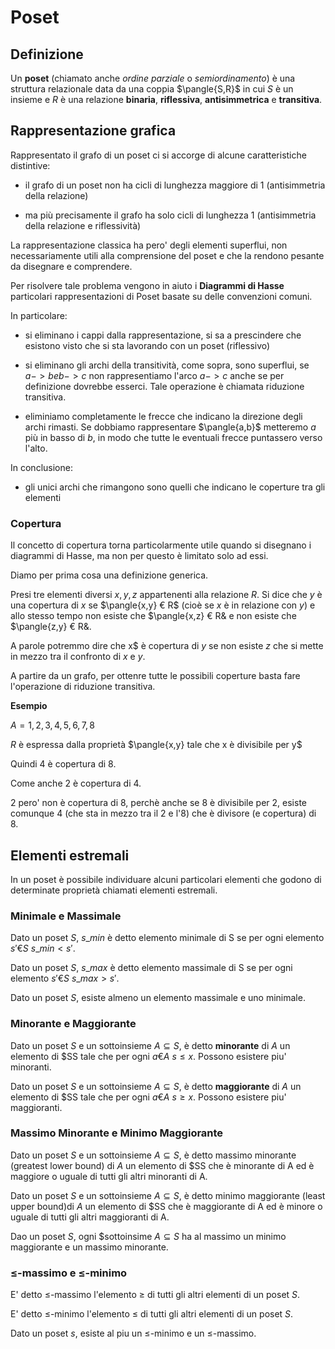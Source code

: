# Poset


## Definizione

Un **poset** (chiamato anche *ordine parziale* o *semiordinamento*) è una struttura relazionale data da una coppia $\pangle{S,R}$ in cui $S$ è un insieme e $R$ è una relazione **binaria**, **riflessiva**, **antisimmetrica** e **transitiva**.

## Rappresentazione grafica

Rappresentato il grafo di un poset ci si accorge di alcune caratteristiche distintive:

* il grafo di un poset non ha cicli di lunghezza maggiore di 1 (antisimmetria della relazione)

* ma più precisamente il grafo ha solo cicli di lunghezza 1 (antisimmetria della relazione e riflessività)

La rappresentazione classica ha pero' degli elementi superflui, non necessariamente utili alla comprensione del poset e che la rendono pesante da disegnare e comprendere.

Per risolvere tale problema vengono in aiuto i **Diagrammi di Hasse** particolari rappresentazioni di Poset basate su delle convenzioni comuni.

In particolare:

* si eliminano i cappi dalla rappresentazione, si sa a prescindere che esistono visto che si sta lavorando con un poset (riflessivo)

* si eliminano gli archi della transitività, come sopra, sono superflui, se $a->b e b->c$ non rappresentiamo l'arco $a->c$ anche se per definizione dovrebbe esserci. Tale operazione è chiamata riduzione transitiva.

* eliminiamo completamente le frecce che indicano la direzione degli archi rimasti. Se dobbiamo rappresentare $\pangle{a,b}$ metteremo $a$ più in basso di $b$, in modo che tutte le eventuali frecce puntassero verso l'alto.

In conclusione:

* gli unici archi che rimangono sono quelli che indicano le coperture tra gli elementi

### Copertura

Il concetto di copertura torna particolarmente utile quando si disegnano i diagrammi di Hasse, ma non per questo è limitato solo ad essi.

Diamo per prima cosa una definizione generica.

Presi tre elementi diversi ${x, y, z}$ appartenenti alla relazione $R$. Si dice che $y$ è una copertura di $x$ se $\pangle{x,y} € R$ (cioè se $x$ è in relazione con $y$) e allo stesso tempo non esiste che $\pangle{x,z} € R& e non esiste che $\pangle{z,y} € R&. 

A parole potremmo dire che x$ è copertura di $y$ se non esiste $z$ che si mette in mezzo tra il confronto di $x$ e $y$.

A partire da un grafo, per ottenre tutte le possibili coperture basta fare l'operazione di riduzione transitiva.

**Esempio**

$A = {1,2,3,4,5,6,7,8}$

$R$ è espressa dalla proprietà $\pangle{x,y} tale che x è divisibile per y$

Quindi 4 è copertura di 8.

Come anche 2 è copertura di 4.

2 pero' non è copertura di 8, perchè anche se 8 è divisibile per 2, esiste comunque 4 (che sta in mezzo tra il 2 e l'8) che è divisore (e copertura) di 8. 

## Elementi estremali

In un poset è possibile individuare alcuni particolari elementi che godono di determinate proprietà chiamati elementi estremali.

### Minimale e Massimale

Dato un poset $S$, $s\_{min}$ è detto elemento minimale di S se per ogni elemento $s'€S$ $s\_{min} < s'$.

Dato un poset $S$, $s\_{max}$ è detto elemento massimale di S se per ogni elemento $s'€S$ $s\_{max} > s'$.

Dato un poset $S$, esiste almeno un elemento massimale e uno minimale.

### Minorante e Maggiorante

Dato un poset $S$ e un sottoinsieme $A \subseteq S$, è detto **minorante** di $A$ un elemento di $SS tale che per ogni $a € A$ $s \le x$. Possono esistere piu' minoranti.

Dato un poset $S$ e un sottoinsieme $A \subseteq S$, è detto **maggiorante** di $A$ un elemento di $SS tale che per ogni $a € A$ $s \ge x$. Possono esistere piu' maggioranti.

### Massimo Minorante e Minimo Maggiorante

Dato un poset $S$ e un sottoinsieme $A \subseteq S$, è detto massimo minorante (greatest lower bound) di $A$ un elemento di $SS che è minorante di A ed è maggiore o uguale di tutti gli altri minoranti di A. 


Dato un poset $S$ e un sottoinsieme $A \subseteq S$, è detto minimo maggiorante (least upper bound)di $A$ un elemento di $SS che è maggiorante di A ed è minore o uguale di tutti gli altri maggioranti di A.

Dao un poset $S$, ogni $sottoinsime $A \subseteq S$ ha al massimo un minimo maggiorante e un massimo minorante.

### $\leq$-massimo e $\leq$-minimo

E' detto $\leq$-massimo l'elemento $\geq$ di tutti gli altri elementi di un poset $S$.

E' detto $\leq$-minimo l'elemento $\leq$ di tutti gli altri elementi di un poset $S$.

Dato un poset $s$, esiste al piu un $\leq$-minimo e un $\leq$-massimo. 

